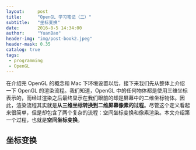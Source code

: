 ```yaml
---
layout:     post
title:      "OpenGL 学习笔记（二）"
subtitle:   "坐标变换"
date:       2016-8-5 14:34:00
author:     "YuanBao"
header-img: "img/post-book2.jpeg"
header-mask: 0.35
catalog: true
tags:
 - programming
 - OpenGL
---
```


在介绍完 OpenGL 的概念和 Mac 下环境设置以后，接下来我们先从整体上介绍一下 OpenGL 的渲染流程。我们知道，OpenGL 中的任何物体都是使用三维坐标表示的，而经过渲染之后最终显示在我们眼前的却是屏幕中的二维坐标物体。因此，渲染流程其实就是**从三维坐标转换到二维屏幕像素的过程**。尽管这个定义看起来很简单，但是却包含了两个复杂的流程：空间坐标变换和像素渲染。本文介绍第一个过程，也就是**空间坐标变换**。

## 坐标变换








